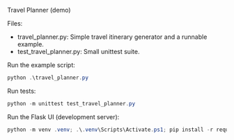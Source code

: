 Travel Planner (demo)

Files:
- travel_planner.py: Simple travel itinerary generator and a runnable example.
- test_travel_planner.py: Small unittest suite.

Run the example script:

```powershell
python .\travel_planner.py
```

Run tests:

```powershell
python -m unittest test_travel_planner.py
```
Run the Flask UI (development server):

```powershell
python -m venv .venv; .\.venv\Scripts\Activate.ps1; pip install -r requirements.txt; python app.py
```
